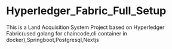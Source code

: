 # Hyperledger_Fabric_Full_Setup
This is a Land Acquisition System Project based on Hyperledger Fabric(used golang for chaincode,cli container in docker),Springboot,Postgresql,Nextjs
